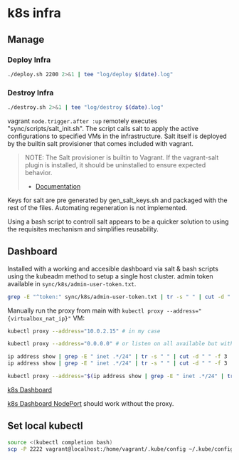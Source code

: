 # k8s infra

## Manage

### Deploy Infra
```bash
./deploy.sh 2200 2>&1 | tee "log/deploy $(date).log"
```
### Destroy Infra
```bash
./destroy.sh 2>&1 | tee "log/destroy $(date).log"
``` 

vagrant ```node.trigger.after :up``` remotely executes "sync/scripts/salt_init.sh".
The script calls salt to apply the active configurations to specified VMs in the infrastructure. Salt itself is deployed by the builtin salt provisioner that comes included with vagrant.

>NOTE: The Salt provisioner is builtin to Vagrant. If the vagrant-salt plugin is installed, it should be uninstalled to ensure expected behavior.
> - [Documentation](https://www.vagrantup.com/docs/provisioning/salt)

Keys for salt are pre generated by gen_salt_keys.sh and packaged with the rest of the files. Automating regeneration is not implemented.

Using a bash script to controll salt appears to be a quicker solution to using the requisites mechanism and simplifies reusability.

## Dashboard

Installed with a working and accesible dashboard via salt & bash scripts using the kubeadm method to setup a single host cluster.
admin token available in ```sync/k8s/admin-user-token.txt```.

```bash
grep -E "^token:" sync/k8s/admin-user-token.txt | tr -s " " | cut -d " " -f 2
```

Manually run the proxy from main with ```kubectl proxy --address="{virtualbox_nat_ip}"``` VM:
```bash
kubectl proxy --address="10.0.2.15" # in my case
```
```bash
kubectl proxy --address="0.0.0.0" # or listen on all available but with some potential unwanted side effects
```
```bash
ip address show | grep -E " inet .*/24" | tr -s " " | cut -d " " -f 3 | cut -d "/" -f 1 # List available IPv4 addresses
ip address show | grep -E " inet .*/24" | tr -s " " | cut -d " " -f 3 | cut -d "/" -f 1 | sed -n -e "1{p;q;}" # Get the first address
```
```bash
kubectl proxy --address="$(ip address show | grep -E " inet .*/24" | tr -s " " | cut -d " " -f 3 | cut -d "/" -f 1 | sed -n -e "1{p;q;}")"
```
[k8s Dashboard](http://localhost:8001/api/v1/namespaces/kubernetes-dashboard/services/https:kubernetes-dashboard:/proxy/)

[k8s Dashboard NodePort](https://192.168.120.100:30080) should work without the proxy.

## Set local kubectl

```bash
source <(kubectl completion bash)
scp -P 2222 vagrant@localhost:/home/vagrant/.kube/config ~/.kube/config
```
